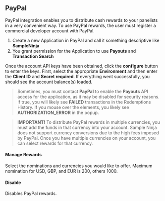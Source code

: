 ## PayPal

PayPal integration enables you to distribute cash rewards to your panelists in a very convenient way. To use PayPal rewards, the user must register a commercial developer account with PayPal.

1) Create a new Application in PayPal and call it something descriptive like **SampleNinja**
2) You grant permission for the Application to use **Payouts** and **Transaction Search**

Once the account API keys have been obtained, click the **configure** button to enter the keys. First, select the appropriate **Environment** and then enter the **Client ID** and **Secret required**. If everything went successfully, you should see the account balance(s) loaded.

> Sometimes, you must contact **PayPal** to enable the **Payouts** API access for the application, as it may be disabled for security reasons. If true, you will likely see **FAILED** transactions in the Redemptions History. If you mouse over the elements, you likely see **AUTHORIZATION_ERROR** in the popup.

> **IMPORTANT!** To distribute PayPal rewards in multiple currencies, you must add the funds in that currency into your account. Sample Ninja does not support currency conversions due to the high fees imposed by PayPal. Once you have multiple currencies on your account, you can select rewards for that currency.

#### Manage Rewards

Select the nominations and currencies you would like to offer. Maximum nomination for USD, GBP, and EUR is 200, others 1000.

#### Disable

Disables PayPal rewards.
